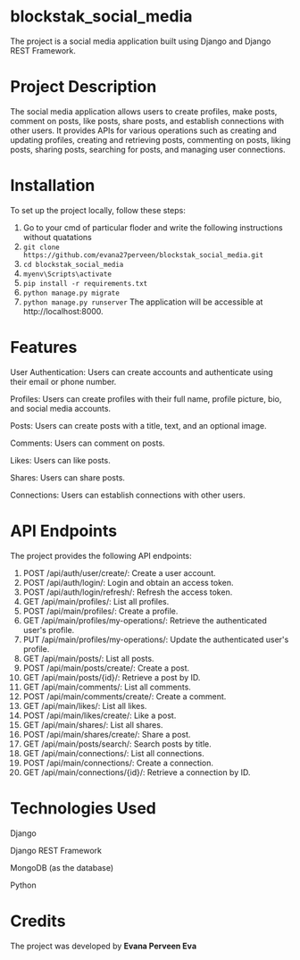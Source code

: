 # blockstak_social_media
The project is a social media application built using Django and Django REST Framework.

# Project Description
The social media application allows users to create profiles, make posts, comment on posts, like posts, share posts, and establish connections with other users. It provides APIs for various operations such as creating and updating profiles, creating and retrieving posts, commenting on posts, liking posts, sharing posts, searching for posts, and managing user connections.

# Installation
To set up the project locally, follow these steps:
1. Go to your cmd of particular floder and write the following instructions without quatations
2. `git clone https://github.com/evana27perveen/blockstak_social_media.git`
3. `cd blockstak_social_media`
4. `myenv\Scripts\activate`
5. `pip install -r requirements.txt`
6. `python manage.py migrate`
7. `python manage.py runserver`
The application will be accessible at http://localhost:8000.

# Features
User Authentication: Users can create accounts and authenticate using their email or phone number.

Profiles: Users can create profiles with their full name, profile picture, bio, and social media accounts.

Posts: Users can create posts with a title, text, and an optional image.

Comments: Users can comment on posts.

Likes: Users can like posts.

Shares: Users can share posts.

Connections: Users can establish connections with other users.

# API Endpoints
The project provides the following API endpoints:

1. POST /api/auth/user/create/: Create a user account.
2. POST /api/auth/login/: Login and obtain an access token.
3. POST /api/auth/login/refresh/: Refresh the access token.
4. GET /api/main/profiles/: List all profiles.
5. POST /api/main/profiles/: Create a profile.
6. GET /api/main/profiles/my-operations/: Retrieve the authenticated user's profile.
7. PUT /api/main/profiles/my-operations/: Update the authenticated user's profile.
8. GET /api/main/posts/: List all posts.
9. POST /api/main/posts/create/: Create a post.
10. GET /api/main/posts/{id}/: Retrieve a post by ID.
11. GET /api/main/comments/: List all comments.
12. POST /api/main/comments/create/: Create a comment.
13. GET /api/main/likes/: List all likes.
14. POST /api/main/likes/create/: Like a post.
15. GET /api/main/shares/: List all shares.
16. POST /api/main/shares/create/: Share a post.
17. GET /api/main/posts/search/: Search posts by title.
18. GET /api/main/connections/: List all connections.
19. POST /api/main/connections/: Create a connection.
20. GET /api/main/connections/{id}/: Retrieve a connection by ID.

# Technologies Used
Django

Django REST Framework

MongoDB (as the database)

Python

# Credits
The project was developed by **Evana Perveen Eva**



